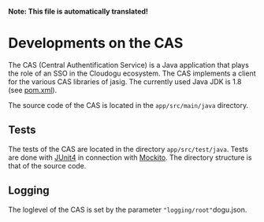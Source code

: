 **Note: This file is automatically translated!**

# Developments on the CAS
The CAS (Central Authentification Service) is a Java application that plays the role of an SSO in the Cloudogu ecosystem.
The CAS implements a client for the various CAS libraries of jasig.
The currently used Java JDK is 1.8 (see [pom.xml](../app/pom.xml)).

The source code of the CAS is located in the `app/src/main/java` directory.

## Tests
The tests of the CAS are located in the directory `app/src/test/java`. Tests are done with [JUnit4](https://junit.org/junit5/docs/current/user-guide/#writing-tests) in connection with [Mockito](https://javadoc.io/doc/org.mockito/mockito-core/latest/org/mockito/Mockito.html). The directory structure is that of the source code.

## Logging
The loglevel of the CAS is set by the parameter `"logging/root"`dogu.json.
